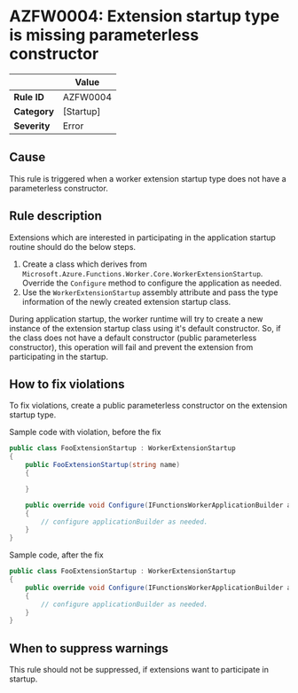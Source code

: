 # AZFW0004: Extension startup type is missing parameterless constructor

| | Value |
|-|-|
| **Rule ID** |AZFW0004|
| **Category** |[Startup]|
| **Severity** |Error|


## Cause

This rule is triggered when a worker extension startup type does not have a parameterless constructor.

## Rule description

Extensions which are interested in participating in the application startup routine should do the below steps.

1. Create a class which derives from `Microsoft.Azure.Functions.Worker.Core.WorkerExtensionStartup`. Override the `Configure` method to configure the application as needed.
2. Use the `WorkerExtensionStartup` assembly attribute and pass the type information of the newly created extension startup class.

During application startup, the worker runtime will try to create a new instance of the extension startup class using it's default constructor. So, if the class does not have a default constructor (public parameterless constructor), this operation will fail and prevent the extension from participating in the startup.

## How to fix violations

To fix violations, create a public parameterless constructor on the extension startup type.

Sample code with violation, before the fix

```cs
public class FooExtensionStartup : WorkerExtensionStartup
{
    public FooExtensionStartup(string name)
    {

    }

    public override void Configure(IFunctionsWorkerApplicationBuilder applicationBuilder)
    {
        // configure applicationBuilder as needed.
    }
}
```

Sample code, after the fix

```cs
public class FooExtensionStartup : WorkerExtensionStartup
{
    public override void Configure(IFunctionsWorkerApplicationBuilder applicationBuilder)
    {
        // configure applicationBuilder as needed.
    }
}

```

## When to suppress warnings

This rule should not be suppressed, if extensions want to participate in startup.
